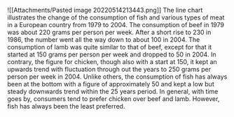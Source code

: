 ![[Attachments/Pasted image 20220514213443.png]]
The line chart illustrates the change of the consumption of fish and various types of meat in a European country from 1979 to 2004.
The consumption of beef in 1979 was about 220 grams per person per week. After a short rise to 230 in 1986, the number went all the way down to about 100 in 2004. The consumption of lamb was quite similar to that of beef, except for that it started at 150 grams per person per week and dropped to 50 in 2004. In contrary, the figure for chicken, though also with a start at 150, it kept an upwards trend with fluctuation through out the years to 250 grams per person per week in 2004.
Unlike others, the consumption of fish has always been at the bottom with a figure of approximately 50 and kept a low but  steady downwards trend within the 25 years period.
In general, with time goes by, consumers tend to prefer chicken over beef and lamb. However, fish has always been the least preferred.